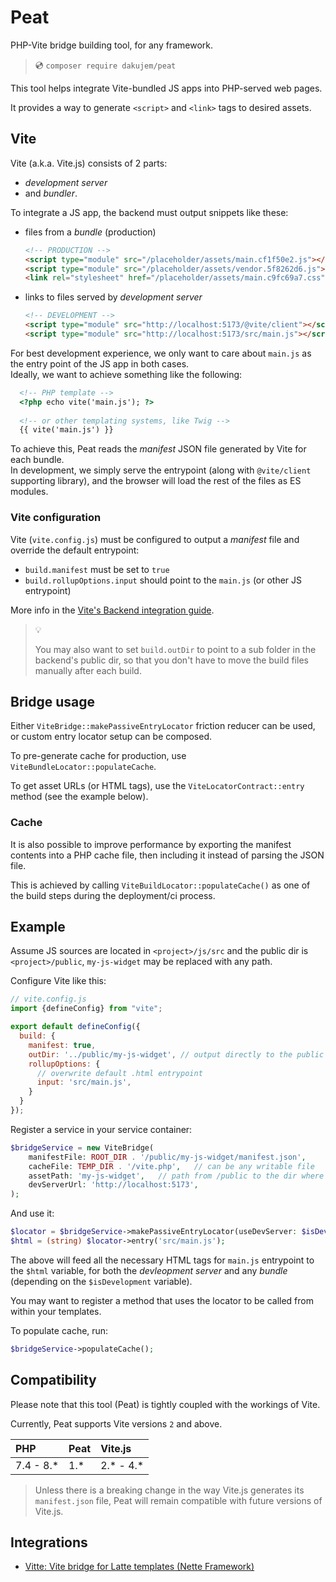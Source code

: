 # Peat

PHP-Vite bridge building tool, for any framework.

> 💿 `composer require dakujem/peat`


This tool helps integrate Vite-bundled JS apps into PHP-served web pages.

It provides a way to generate `<script>` and `<link>` tags to desired assets.


## Vite

Vite (a.k.a. Vite.js) consists of 2 parts:
- _development server_
- and _bundler_.

To integrate a JS app, the backend must output snippets like these:
- files from a _bundle_ (production)
    ```html
    <!-- PRODUCTION -->
    <script type="module" src="/placeholder/assets/main.cf1f50e2.js"></script>
    <script type="module" src="/placeholder/assets/vendor.5f8262d6.js"></script>
    <link rel="stylesheet" href="/placeholder/assets/main.c9fc69a7.css" />
    ```
- links to files served by _development server_
    ```html
    <!-- DEVELOPMENT -->
    <script type="module" src="http://localhost:5173/@vite/client"></script>
    <script type="module" src="http://localhost:5173/src/main.js"></script>
    ```

For best development experience, we only want to care about `main.js` as the entry point of the JS app in both cases.\
Ideally, we want to achieve something like the following:
```html
  <!-- PHP template -->
  <?php echo vite('main.js'); ?>
  
  <!-- or other templating systems, like Twig -->
  {{ vite('main.js') }}
```

To achieve this, Peat reads the _manifest_ JSON file generated by Vite for each bundle.\
In development, we simply serve the entrypoint (along with `@vite/client` supporting library),
and the browser will load the rest of the files as ES modules.


### Vite configuration

Vite (`vite.config.js`) must be configured to output a _manifest_ file and override the default entrypoint:

- `build.manifest` must be set to `true`
- `build.rollupOptions.input` should point to the `main.js` (or other JS entrypoint)

More info in the [Vite's Backend integration guide](https://vitejs.dev/guide/backend-integration.html).

> 💡
> 
> You may also want to set `build.outDir` to point to a sub folder in the backend's public dir,
> so that you don't have to move the build files manually after each build.


## Bridge usage

Either `ViteBridge::makePassiveEntryLocator` friction reducer can be used,
or custom entry locator setup can be composed.

To pre-generate cache for production, use `ViteBundleLocator::populateCache`.

To get asset URLs (or HTML tags), use the `ViteLocatorContract::entry` method (see the example below).


### Cache

It is also possible to improve performance
by exporting the manifest contents into a PHP cache file,
then including it instead of parsing the JSON file.

This is achieved by calling `ViteBuildLocator::populateCache()`
as one of the build steps during the deployment/ci process.


## Example

Assume JS sources are located in `<project>/js/src` and the public dir is `<project>/public`,
`my-js-widget` may be replaced with any path.

Configure Vite like this:
```js
// vite.config.js
import {defineConfig} from "vite";

export default defineConfig({
  build: {
    manifest: true,
    outDir: '../public/my-js-widget', // output directly to the public dir
    rollupOptions: {
      // overwrite default .html entrypoint
      input: 'src/main.js',
    }
  }
});
```

Register a service in your service container:
```php
$bridgeService = new ViteBridge(
    manifestFile: ROOT_DIR . '/public/my-js-widget/manifest.json',
    cacheFile: TEMP_DIR . '/vite.php',   // can be any writable file
    assetPath: 'my-js-widget',   // path from /public to the dir where the manifest is located
    devServerUrl: 'http://localhost:5173',
);
```

And use it:
```php
$locator = $bridgeService->makePassiveEntryLocator(useDevServer: $isDevelopment);
$html = (string) $locator->entry('src/main.js');
```

The above will feed all the necessary HTML tags for `main.js` entrypoint to the `$html` variable,
for both the _devleopment server_ and any _bundle_ (depending on the `$isDevelopment` variable).

You may want to register a method that uses the locator to be called from within your templates.

To populate cache, run:
```php
$bridgeService->populateCache();
```


## Compatibility

Please note that this tool (Peat) is tightly coupled with the workings of Vite.

Currently, Peat supports Vite versions `2` and above.

| PHP       | Peat | Vite.js   |
|:----------|:-----|:----------|
| 7.4 - 8.* | 1.*  | 2.* - 4.* |

> Unless there is a breaking change in the way Vite.js generates its `manifest.json` file,
> Peat will remain compatible with future versions of Vite.js.


## Integrations

- [Vitte: Vite bridge for Latte templates (Nette Framework)](https://github.com/viaaurea/vitte)

